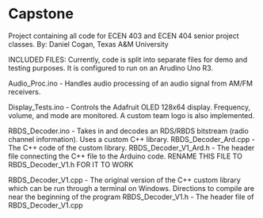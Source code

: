 # Capstone
Project containing all code for ECEN 403 and ECEN 404 senior project classes.
By: Daniel Cogan, Texas A&M University

INCLUDED FILES: 
Currently, code is split into separate files for demo and testing purposes. 
It is configured to run on an Arudino Uno R3.

Audio_Proc.ino - Handles audio processing of an audio signal from AM/FM receivers. 

Display_Tests.ino - Controls the Adafruit OLED 128x64 display. Frequency, volume, and mode are monitored. A custom team logo is also implemented.

RBDS_Decoder.ino - Takes in and decodes an RDS/RBDS bitstream (radio channel information). Uses a custom C++ library.
RBDS_Decoder_Ard.cpp - The C++ code of the custom library. 
RBDS_Decoder_V1_Ard.h - The header file connecting the C++ file to the Arduino code. RENAME THIS FILE TO RBDS_Decoder_V1.h FOR IT TO WORK

RBDS_Decoder_V1.cpp - The original version of the C++ custom library which can be run through a terminal on Windows. Directions to compile are near the beginning of the program
RBDS_Decoder_V1.h - The header file of RBDS_Decoder_V1.cpp

